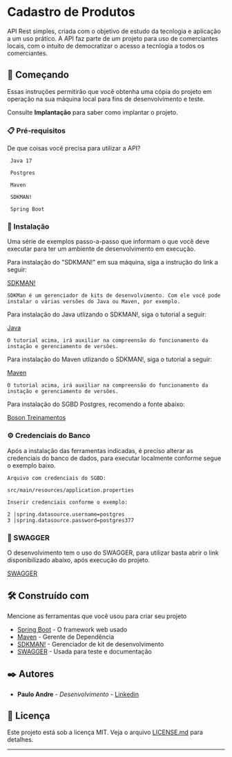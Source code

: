 # Cadastro de Produtos

API Rest simples, criada com o objetivo de estudo da tecnlogia e aplicação a um uso prático. A API faz parte de um projeto para uso de comerciantes locais, com o intuito de democratizar o acesso a tecnlogia a todos os comerciantes.

## 🚀 Começando

Essas instruções permitirão que você obtenha uma cópia do projeto em operação na sua máquina local para fins de desenvolvimento e teste.

Consulte **Implantação** para saber como implantar o projeto.

### 📋 Pré-requisitos

De que coisas você precisa para utilizar a API?

```
 Java 17
 
 Postgres
 
 Maven
 
 SDKMAN!
 
 Spring Boot
```

### 🔧 Instalação

Uma série de exemplos passo-a-passo que informam o que você deve executar para ter um ambiente de desenvolvimento em execução.

Para instalação do "SDKMAN!" em sua máquina, siga a instrução do link a seguir:

[SDKMAN!](https://sdkman.io/install) 

```
SDKMan é um gerenciador de kits de desenvolvimento. Com ele você pode instalar o várias versões do Java ou Maven, por exemplo.
```

Para instalação do Java utlizando o SDKMAN!, siga o tutorial a seguir:

[Java](https://medium.com/@luksrn/dica-sdkman-gerenciador-de-sdks-na-plataforma-java-dd594fb538f4) 

```
O tutorial acima, irá auxiliar na compreensão do funcionamento da instação e gerenciamento de versões. 
```

Para instalação do Maven utlizando o SDKMAN!, siga o tutorial a seguir:

[Maven](https://franciscochaves.com.br/blog/instale-o-maven-com-sdkman) 

```
O tutorial acima, irá auxiliar na compreensão do funcionamento da instação e gerenciamento de versões. 
```
Para instalação do SGBD Postgres, recomendo a fonte abaixo:

[Boson Treinamentos](https://www.youtube.com/watch?v=Z_SPrzlT4Fc&list=PLucm8g_ezqNoAkYKXN_zWupyH6hQCAwxY) 




### ⚙️ Credenciais do Banco

Após a instalação das ferramentas indicadas, é preciso alterar as credenciais do banco de dados, para executar localmente conforme segue o exemplo baixo.

```
Arquivo com credenciais do SGBD: 

src/main/resources/application.properties

Inserir credenciais conforme o exemplo: 

2 |spring.datasource.username=postgres
3 |spring.datasource.password=postgres377

```

### 🔩 SWAGGER

O desenvolvimento tem o uso do SWAGGER, para utilizar basta abrir o link disponibilizado abaixo, após execução do projeto.

[SWAGGER](http://localhost:8080/swagger-ui.html#/) 


## 🛠️ Construído com

Mencione as ferramentas que você usou para criar seu projeto

* [Spring Boot](https://spring.io/) - O framework web usado
* [Maven](https://maven.apache.org/) - Gerente de Dependência
* [SDKMAN!](https://sdkman.io/) - Gerenciador de kit de desenvolvimento
* [SWAGGER](https://swagger.io/) - Usada para teste e documentação



## ✒️ Autores

* **Paulo Andre** - *Desenvolvimento* - [Linkedin](https://www.linkedin.com/in/paulo-andr%C3%A9-mendes-costa/)


## 📄 Licença

Este projeto está sob a licença MIT. Veja o arquivo [LICENSE.md](https://github.com/pauloandremendes/CadastroProduto/blob/main/LICENSE) para detalhes.



---
